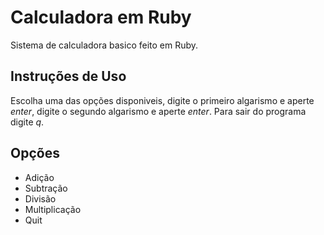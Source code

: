 # Calculadora em Ruby
  Sistema de calculadora basico feito em Ruby.

## Instruções de Uso
  Escolha uma das opções disponiveis, digite o primeiro algarismo e aperte *enter*, digite o segundo algarismo e aperte *enter*.
  Para sair do programa digite *q*.

## Opções
  * Adição
  * Subtração
  * Divisão
  * Multiplicação
  * Quit
